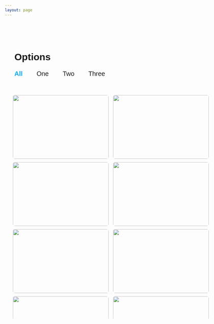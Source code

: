 ```yaml
---
layout: page
---
```


<style>
.desktop_4 * {
  font-family: Nunito, sans-serif;
}

.desktop_4 .responsive-container-block {
  min-height: 75px;
  height: auto;
  width: auto;
  padding-top: 0px;
  padding-right: 0px;
  padding-bottom: 0px;
  padding-left: 0px;
  display: flex;
  flex-wrap: wrap;
  margin-top: 0px;
  margin-right: auto;
  margin-bottom: 0px;
  margin-left: auto;
  justify-content: flex-start;
}

.desktop_4 .btn-box {
  position: absolute;
  top: 50%;
  left: 50%;
  transform: translate(-50%, -50%);
  display: none;
}

.desktop_4 .project:hover .btn-box {
  display: block;
}

.desktop_4 .text-blk {
  margin-top: 0px;
  margin-right: 0px;
  margin-bottom: 0px;
  margin-left: 0px;
  padding-top: 10px;
  padding-right: 10px;
  padding-bottom: 10px;
  padding-left: 10px;
  line-height: 25px;
}

.desktop_4 .responsive-container-block.bigContainer {
  padding-top: 10px;
  padding-right: 30px;
  padding-bottom: 10px;
  padding-left: 30px;
}

.desktop_4 .responsive-container-block.Container {
  max-width: 940px;
  flex-direction: row;
  margin-top: 80px;
  margin-right: auto;
  margin-bottom: 50px;
  margin-left: auto;
}

.desktop_4 .portfolio {
  display: inline-block;
  flex-direction: column;
  flex-wrap: nowrap;
  height: 700px;
  overflow-y: auto;
  margin-top: 0px;
  margin-right: auto;
  margin-bottom: 0px;
  margin-left: auto;
  width: 630px;
}

.desktop_4 button {
  cursor: pointer;
}

.desktop_4 img {
  cursor: pointer;
}

.desktop_4 img:hover {
  transform: scale(1.02);
  transition-duration: 0.3s;
  transition-timing-function: ease-in-out;
  transition-delay: 0s;
  transition-property: all;
}

.desktop_4 .project {
  position: relative;
  background-image: initial;
  background-position-x: initial;
  background-position-y: initial;
  background-size: initial;
  background-repeat-x: initial;
  background-repeat-y: initial;
  background-attachment: initial;
  background-origin: initial;
  background-clip: initial;
  display: inline-block;
}

.desktop_4 .overlay {
  position: fixed;
  background-image: initial;
  background-position-x: initial;
  background-position-y: initial;
  background-size: initial;
  background-repeat-x: initial;
  background-repeat-y: initial;
  background-attachment: initial;
  background-origin: initial;
  background-clip: initial;
  background-color: rgba(71, 69, 69, 0.7);
  height: 100%;
  width: 100%;
  max-height: 100%;
  top: 0px;
  left: 0px;
  z-index: 100;
  display: none;
}

.desktop_4 .overlay-inner {
  top: 50%;
  right: 0px;
  bottom: 0px;
  left: 50%;
  transform: translate(-50%, -50%);
  background-image: initial;
  background-position-x: initial;
  background-position-y: initial;
  background-size: initial;
  background-repeat-x: initial;
  background-repeat-y: initial;
  background-attachment: initial;
  background-origin: initial;
  background-clip: initial;
  background-color: white;
  padding-top: 25px;
  padding-right: 20px;
  padding-bottom: 20px;
  padding-left: 20px;
  position: relative;
  opacity: 1;
  width: fit-content;
  max-width: 50%;
  max-height: 85;
}

.desktop_4 .close {
  position: absolute;
  top: 3px;
  right: 10px;
  background-image: none;
  background-position-x: initial;
  background-position-y: initial;
  background-size: initial;
  background-repeat-x: initial;
  background-repeat-y: initial;
  background-attachment: initial;
  background-origin: initial;
  background-clip: initial;
  background-color: initial;
  outline-color: initial;
  outline-style: initial;
  outline-width: 0px;
  color: #474545;
  border-top-width: 0px;
  border-right-width: 0px;
  border-bottom-width: 0px;
  border-left-width: 0px;
  border-top-style: initial;
  border-right-style: initial;
  border-bottom-style: initial;
  border-left-style: initial;
  border-top-color: initial;
  border-right-color: initial;
  border-bottom-color: initial;
  border-left-color: initial;
  border-image-source: initial;
  border-image-slice: initial;
  border-image-width: initial;
  border-image-outset: initial;
  border-image-repeat: initial;
  text-transform: uppercase;
  letter-spacing: 2px;
}

.desktop_4 .overlay-inner .hdImgs {
  width: fit-content;
  height: calc(85% - 55px);
  display: flex;
}

.desktop_4 .overlay-inner img {
  max-height: 100%;
  max-width: 100%;
  transform: none;
}

.desktop_4 .project-image {
  height: 200px;
  width: 300px;
  margin-top: 0px;
  margin-right: 10px;
  margin-bottom: 10px;
  margin-left: 0px;
}

.desktop_4 .project.first-project {
  display: inline-block;
}

.desktop_4 .responsive-container-block.textContainer {
  flex-direction: column;
  width: 200px;
  margin-top: 0px;
  margin-right: 0px;
  margin-bottom: 0px;
  margin-left: 30px;
}

.desktop_4 .text-blk.optionsText {
  font-size: 20px;
  font-weight: 800;
  line-height: 34px;
  margin-top: 0px;
  margin-right: 0px;
  margin-bottom: 10px;
  margin-left: 0px;
}

.desktop_4 .text-blk.active {
  font-size: 20px;
  line-height: 34px;
  font-weight: 700;
  color: #03a9f4;
}

.desktop_4 .text-blk.list {
  font-size: 20px;
  line-height: 34px;
  cursor: pointer;
}

.desktop_4 .text-blk.all {
  margin-right: 10px;
  margin-left: 0px;
}

.desktop_4 .text-blk.list {
  margin-left: 0px;
  margin-right: 20px;
}

.desktop_4 .project-image.one {
  border-radius: 6px;
}

.desktop_4 .project-image.two {
  border-radius: 6px;
}

.desktop_4 .project-image.three {
  border-radius: 6px;
}

@media (max-width: 1024px) {
  .desktop_4 .responsive-container-block.bigContainer {
    padding-top: 10px;
    padding-right: 20px;
    padding-bottom: 10px;
    padding-left: 20px;
  }

  .desktop_4 .responsive-container-block.Container {
    flex-direction: column-reverse;
  }

  .desktop_4 .responsive-container-block.textContainer {
    flex-direction: row;
    width: 100%;
    margin-top: 0px;
    margin-right: 0px;
    margin-bottom: 0px;
    margin-left: 0px;
  }

  .desktop_4 .responsive-container-block.textContainer {
    padding-top: 0px;
    padding-right: 10px;
    padding-bottom: 0px;
    padding-left: 0px;
    min-height: auto;
    margin-top: 0px;
    margin-right: 0px;
    margin-bottom: 40px;
    margin-left: 0px;
  }

  .desktop_4 .text-blk.optionsText {
    padding-top: 0px;
    padding-right: 10px;
    padding-bottom: 0px;
    padding-left: 10px;
    margin-top: 0px;
    margin-right: 0px;
    margin-bottom: 5px;
    margin-left: 0px;
    max-width: 100%;
  }

  .desktop_4 .responsive-container-block.Container {
    max-width: 640px;
  }

  .desktop_4 .overlay-inner {
    margin-top: 20px;
    margin-right: 20px;
    margin-bottom: 20px;
    margin-left: 20px;
    padding-top: 25px;
    padding-right: 20px;
    padding-bottom: 20px;
    padding-left: 20px;
    width: 100%;
  }

  .desktop_4 .overlay {
    padding-top: 20px;
    padding-right: 40px;
    padding-bottom: 20px;
    padding-left: 40px;
  }

  .desktop_4 .responsive-container-block.textContainer {
    display: inline;
  }

  .desktop_4 .text-blk.optionsText {
    display: block;
    font-size: 30px;
    line-height: 40px;
  }

  .desktop_4 .text-blk.list.all.active {
    display: inline-block;
  }

  .desktop_4 .text-blk.list {
    display: inline-block;
  }
}

@media (max-width: 768px) {
  .desktop_4 .responsive-container-block.Container {
    max-width: 440px;
  }

  .desktop_4 .project-image.two {
    width: 400px;
  }

  .desktop_4 .project {
    margin-top: 5px;
    margin-right: 0px;
    margin-bottom: 0px;
    margin-left: 0px;
  }

  .desktop_4 .portfolio {
    max-width: 420px;
  }

  .desktop_4 .project-image.one {
    width: 400px;
    margin-top: 0px;
    margin-right: 10px;
    margin-bottom: 10px;
    margin-left: 0px;
  }

  .desktop_4 .project-image.three {
    width: 400px;
  }

  .desktop_4 .overlay-inner {
    margin-top: 20px;
    margin-right: 20px;
    margin-bottom: 20px;
    margin-left: 20px;
    padding-top: 20px;
    padding-right: 20px;
    padding-bottom: 20px;
    padding-left: 20px;
    width: 100%;
  }

  .desktop_4 .close {
    font-size: 14px;
    top: 2px;
    right: 5px;
  }

  .desktop_4 .overlay-inner {
    padding-top: 24px;
    padding-right: 5px;
    padding-bottom: 5px;
    padding-left: 5px;
  }

  .desktop_4 .overlay {
    padding-top: 10px;
    padding-right: 30px;
    padding-bottom: 10px;
    padding-left: 30px;
  }
}

@media (max-width: 500px) {
  .desktop_4 .portfolio {
    padding-top: 0px;
    padding-right: 10px;
    padding-bottom: 0px;
    padding-left: 10px;
    width: auto;
    max-width: 100%;
  }

  .desktop_4 .project-image.one {
    padding-top: 0px;
    padding-right: 0px;
    padding-bottom: 0px;
    padding-left: 0px;
    width: 100%;
    height: auto;
  }

  .desktop_4 .project {
    padding-top: 0px;
    padding-right: 10px;
    padding-bottom: 0px;
    padding-left: 10px;
    width: 100%;
    margin-top: 5px;
    margin-right: 0px;
    margin-bottom: 0px;
    margin-left: 0px;
  }

  .desktop_4 .responsive-container-block.textContainer {
    width: auto;
    flex-direction: column;
    align-items: flex-start;
  }

  .desktop_4 .text-blk.optionsText {
    width: 200px;
  }

  .desktop_4 .responsive-container-block.Container {
    max-width: 100%;
  }

  .desktop_4 .project-image.two {
    width: 100%;
    height: auto;
  }

  .desktop_4 .project-image.three {
    width: 100%;
    height: auto;
  }

  .desktop_4 .text-blk.list {
    margin-right: 0px;
    margin-left: 0px;
    margin-bottom: 10px;
  }

  .desktop_4 .overlay-inner {
    margin-top: 20px;
    margin-right: 20px;
    margin-bottom: 20px;
    margin-left: 20px;
    padding-top: 20px;
    padding-right: 20px;
    padding-bottom: 20px;
    padding-left: 20px;
    width: 100%;
  }

  .desktop_4 .close {
    font-size: 10px;
    top: 0px;
    right: 5px;
  }

  .desktop_4 .text-blk.list {
    font-size: 16px;
  }

  .desktop_4 .text-blk.optionsText {
    font-size: 30px;
  }

  .desktop_4 .text-blk.list {
    padding-top: 0px;
    padding-right: 10px;
    padding-bottom: 0px;
    padding-left: 10px;
  }

  .desktop_4 .text-blk.optionsText {
    margin-top: 0px;
    margin-right: 0px;
    margin-bottom: 10px;
    margin-left: 0px;
  }

  .desktop_4 .overlay-inner {
    margin-top: 20px;
    margin-right: 20px;
    margin-bottom: 20px;
    margin-left: 20px;
    padding-top: 20px;
    padding-right: 20px;
    padding-bottom: 20px;
    padding-left: 20px;
    width: 100%;
  }

  .desktop_4 .close {
    font-size: 10px;
    top: 0px;
    right: 5px;
  }

  .desktop_4 .overlay-inner {
    padding-top: 15px;
    padding-right: 5px;
    padding-bottom: 5px;
    padding-left: 5px;
  }

  .desktop_4 .overlay {
    padding-top: 10px;
    padding-right: 10px;
    padding-bottom: 10px;
    padding-left: 10px;
  }

  .desktop_4 .responsive-container-block.textContainer {
    flex-direction: row;
  }

  .desktop_4 .text-blk.list.active {
    background-color: rgba(3, 169, 244, 0.09);
    border-top-left-radius: 110px;
    border-top-right-radius: 110px;
    border-bottom-right-radius: 110px;
    border-bottom-left-radius: 110px;
  }

  .desktop_4 .text-blk.list {
    margin-right: 10px;
    margin-left: 0px;
  }

  .desktop_4 .responsive-container-block.textContainer {
    margin-top: 0px;
    margin-right: 0px;
    margin-bottom: 20px;
    margin-left: 0px;
    padding-top: 0px;
    padding-right: 10px;
    padding-bottom: 0px;
    padding-left: 10px;
  }

  .desktop_4 .text-blk.optionsText {
    margin-top: 0px;
    margin-right: 0px;
    margin-bottom: 20px;
    margin-left: 0px;
  }

  .desktop_4 .overlay-inner .hdImgs {
    width: 90%;
  }
}
</style>

<div class="desktop_4" unique-script-id="w-w-dm-id">
  <div class="responsive-container-block bigContainer">
    <div class="responsive-container-block Container">
      <div class="portfolio">
        <div class="project">
          <img alt="" class="project-image one" src="https://workik-widget-assets.s3.amazonaws.com/widget-assets/images/d41.png">
          <div class="overlay">
            <div class="overlay-inner">
              <button class="close">
                Close X
              </button>
              <div class="hdImgs">
                <img class="squareImg two" src="https://workik-widget-assets.s3.amazonaws.com/widget-assets/images/d41.png">
              </div>
            </div>
          </div>
          <div class="btn-box">
            <button class="btn">
              View
            </button>
          </div>
        </div>
        <div class="project">
          <img alt="" class="project-image two" src="https://workik-widget-assets.s3.amazonaws.com/widget-assets/images/d42.png">
          <div class="overlay">
            <div class="overlay-inner">
              <button class="close">
                Close X
              </button>
              <div class="hdImgs">
                <img class="squareImg two" src="https://workik-widget-assets.s3.amazonaws.com/widget-assets/images/d42.png">
              </div>
            </div>
          </div>
          <div class="btn-box">
            <button class="btn">
              View
            </button>
          </div>
        </div>
        <div class="project">
          <img alt="" class="project-image three" src="https://workik-widget-assets.s3.amazonaws.com/widget-assets/images/d43.png">
          <div class="overlay">
            <div class="overlay-inner">
              <button class="close">
                Close X
              </button>
              <div class="hdImgs">
                <img class="squareImg two" src="https://workik-widget-assets.s3.amazonaws.com/widget-assets/images/d43.png">
              </div>
            </div>
          </div>
          <div class="btn-box">
            <button class="btn">
              View
            </button>
          </div>
        </div>
        <div class="project">
          <img alt="" class="project-image one" src="https://workik-widget-assets.s3.amazonaws.com/widget-assets/images/d44.png">
          <div class="overlay">
            <div class="overlay-inner">
              <button class="close">
                Close X
              </button>
              <div class="hdImgs">
                <img class="squareImg two" src="https://workik-widget-assets.s3.amazonaws.com/widget-assets/images/d44.png">
              </div>
            </div>
          </div>
          <div class="btn-box">
            <button class="btn">
              View
            </button>
          </div>
        </div>
        <div class="project">
          <img alt="" class="project-image one" src="https://workik-widget-assets.s3.amazonaws.com/widget-assets/images/d44.png">
          <div class="overlay">
            <div class="overlay-inner">
              <button class="close">
                Close X
              </button>
              <div class="hdImgs">
                <img class="squareImg two" src="https://workik-widget-assets.s3.amazonaws.com/widget-assets/images/d44.png">
              </div>
            </div>
          </div>
          <div class="btn-box">
            <button class="btn">
              View
            </button>
          </div>
        </div>
        <div class="project">
          <img alt="" class="project-image two" src="https://workik-widget-assets.s3.amazonaws.com/widget-assets/images/d45.png">
          <div class="overlay">
            <div class="overlay-inner">
              <button class="close">
                Close X
              </button>
              <div class="hdImgs">
                <img class="squareImg two" src="https://workik-widget-assets.s3.amazonaws.com/widget-assets/images/d45.png">
              </div>
            </div>
          </div>
          <div class="btn-box">
            <button class="btn">
              View
            </button>
          </div>
        </div>
        <div class="project">
          <img alt="" class="project-image three" src="https://workik-widget-assets.s3.amazonaws.com/widget-assets/images/d46.png">
          <div class="overlay">
            <div class="overlay-inner">
              <button class="close">
                Close X
              </button>
              <div class="hdImgs">
                <img class="squareImg two" src="https://workik-widget-assets.s3.amazonaws.com/widget-assets/images/d46.png">
              </div>
            </div>
          </div>
          <div class="btn-box">
            <button class="btn">
              View
            </button>
          </div>
        </div>
        <div class="project">
          <img alt="" class="project-image one" src="https://workik-widget-assets.s3.amazonaws.com/widget-assets/images/d41.png">
          <div class="overlay">
            <div class="overlay-inner">
              <button class="close">
                Close X
              </button>
              <div class="hdImgs">
                <img class="squareImg two" src="https://workik-widget-assets.s3.amazonaws.com/widget-assets/images/d41.png">
              </div>
            </div>
          </div>
          <div class="btn-box">
            <button class="btn">
              View
            </button>
          </div>
        </div>
        <div class="project">
          <img alt="" class="project-image two" src="https://workik-widget-assets.s3.amazonaws.com/widget-assets/images/d43.png">
          <div class="overlay">
            <div class="overlay-inner">
              <button class="close">
                Close X
              </button>
              <div class="hdImgs">
                <img class="squareImg two" src="https://workik-widget-assets.s3.amazonaws.com/widget-assets/images/d43.png">
              </div>
            </div>
          </div>
          <div class="btn-box">
            <button class="btn">
              View
            </button>
          </div>
        </div>
        <div class="project">
          <img alt="" class="project-image three" src="https://workik-widget-assets.s3.amazonaws.com/widget-assets/images/d46.png">
          <div class="overlay">
            <div class="overlay-inner">
              <button class="close">
                Close X
              </button>
              <div class="hdImgs">
                <img class="squareImg two" src="https://workik-widget-assets.s3.amazonaws.com/widget-assets/images/d46.png">
              </div>
            </div>
          </div>
          <div class="btn-box">
            <button class="btn">
              View
            </button>
          </div>
        </div>
        <div class="project">
          <img alt="" class="project-image two" src="https://workik-widget-assets.s3.amazonaws.com/widget-assets/images/d45.png">
          <div class="overlay">
            <div class="overlay-inner">
              <button class="close">
                Close X
              </button>
              <div class="hdImgs">
                <img class="squareImg two" src="https://workik-widget-assets.s3.amazonaws.com/widget-assets/images/d45.png">
              </div>
            </div>
          </div>
          <div class="btn-box">
            <button class="btn">
              View
            </button>
          </div>
        </div>
        <div class="project">
          <img alt="" class="project-image three" src="https://workik-widget-assets.s3.amazonaws.com/widget-assets/images/d43.png">
          <div class="overlay">
            <div class="overlay-inner">
              <button class="close">
                Close X
              </button>
              <div class="hdImgs">
                <img class="squareImg two" src="https://workik-widget-assets.s3.amazonaws.com/widget-assets/images/d43.png">
              </div>
            </div>
          </div>
          <div class="btn-box">
            <button class="btn">
              View
            </button>
          </div>
        </div>
        <div class="project">
          <img alt="" class="project-image one" src="https://workik-widget-assets.s3.amazonaws.com/widget-assets/images/d44.png">
          <div class="overlay">
            <div class="overlay-inner">
              <button class="close">
                Close X
              </button>
              <div class="hdImgs">
                <img class="squareImg two" src="https://workik-widget-assets.s3.amazonaws.com/widget-assets/images/d44.png">
              </div>
            </div>
          </div>
          <div class="btn-box">
            <button class="btn">
              View
            </button>
          </div>
        </div>
        <div class="project">
          <img alt="" class="project-image two" src="https://workik-widget-assets.s3.amazonaws.com/widget-assets/images/d45.png">
          <div class="overlay">
            <div class="overlay-inner">
              <button class="close">
                Close X
              </button>
              <div class="hdImgs">
                <img class="squareImg two" src="https://workik-widget-assets.s3.amazonaws.com/widget-assets/images/d45.png">
              </div>
            </div>
          </div>
          <div class="btn-box">
            <button class="btn">
              View
            </button>
          </div>
        </div>
        <div class="project">
          <img alt="" class="project-image three" src="https://workik-widget-assets.s3.amazonaws.com/widget-assets/images/d46.png">
          <div class="overlay">
            <div class="overlay-inner">
              <button class="close">
                Close X
              </button>
              <div class="hdImgs">
                <img class="squareImg two" src="https://workik-widget-assets.s3.amazonaws.com/widget-assets/images/d46.png">
              </div>
            </div>
          </div>
          <div class="btn-box">
            <button class="btn">
              View
            </button>
          </div>
        </div>
        <div class="project">
          <img alt="" class="project-image one" src="https://workik-widget-assets.s3.amazonaws.com/widget-assets/images/d41.png">
          <div class="overlay">
            <div class="overlay-inner">
              <button class="close">
                Close X
              </button>
              <div class="hdImgs">
                <img class="squareImg two" src="https://workik-widget-assets.s3.amazonaws.com/widget-assets/images/d41.png">
              </div>
            </div>
          </div>
          <div class="btn-box">
            <button class="btn">
              View
            </button>
          </div>
        </div>
        <div class="project">
          <img alt="" class="project-image two" src="https://workik-widget-assets.s3.amazonaws.com/widget-assets/images/d43.png">
          <div class="overlay">
            <div class="overlay-inner">
              <button class="close">
                Close X
              </button>
              <div class="hdImgs">
                <img class="squareImg two" src="https://workik-widget-assets.s3.amazonaws.com/widget-assets/images/d432.png">
              </div>
            </div>
          </div>
          <div class="btn-box">
            <button class="btn">
              View
            </button>
          </div>
        </div>
        <div class="project">
          <img alt="" class="project-image three" src="https://workik-widget-assets.s3.amazonaws.com/widget-assets/images/d46.png">
          <div class="overlay">
            <div class="overlay-inner">
              <button class="close">
                Close X
              </button>
              <div class="hdImgs">
                <img class="squareImg two" src="https://workik-widget-assets.s3.amazonaws.com/widget-assets/images/d46.png">
              </div>
            </div>
          </div>
          <div class="btn-box">
            <button class="btn">
              View
            </button>
          </div>
        </div>
        <div class="project">
          <img alt="" class="project-image three" src="https://workik-widget-assets.s3.amazonaws.com/widget-assets/images/d46.png">
          <div class="overlay">
            <div class="overlay-inner">
              <button class="close">
                Close X
              </button>
              <div class="hdImgs">
                <img class="squareImg two" src="https://workik-widget-assets.s3.amazonaws.com/widget-assets/images/d46.png">
              </div>
            </div>
          </div>
          <div class="btn-box">
            <button class="btn">
              View
            </button>
          </div>
        </div>
        <div class="project">
          <img alt="" class="project-image one" src="https://workik-widget-assets.s3.amazonaws.com/widget-assets/images/d41.png">
          <div class="overlay">
            <div class="overlay-inner">
              <button class="close">
                Close X
              </button>
              <div class="hdImgs">
                <img class="squareImg two" src="https://workik-widget-assets.s3.amazonaws.com/widget-assets/images/d41.png">
              </div>
            </div>
          </div>
          <div class="btn-box">
            <button class="btn">
              View
            </button>
          </div>
        </div>
        <div class="project">
          <img alt="" class="project-image two" src="https://workik-widget-assets.s3.amazonaws.com/widget-assets/images/d43.png">
          <div class="overlay">
            <div class="overlay-inner">
              <button class="close">
                Close X
              </button>
              <div class="hdImgs">
                <img class="squareImg two" src="https://workik-widget-assets.s3.amazonaws.com/widget-assets/images/d43.png">
              </div>
            </div>
          </div>
          <div class="btn-box">
            <button class="btn">
              View
            </button>
          </div>
        </div>
        <div class="project">
          <img alt="" class="project-image three" src="https://workik-widget-assets.s3.amazonaws.com/widget-assets/images/d46.png">
          <div class="overlay">
            <div class="overlay-inner">
              <button class="close">
                Close X
              </button>
              <div class="hdImgs">
                <img class="squareImg two" src="https://workik-widget-assets.s3.amazonaws.com/widget-assets/images/d46.png">
              </div>
            </div>
          </div>
          <div class="btn-box">
            <button class="btn">
              View
            </button>
          </div>
        </div>
        <div class="project">
          <img alt="" class="project-image three" src="https://workik-widget-assets.s3.amazonaws.com/widget-assets/images/d43.png">
          <div class="overlay">
            <div class="overlay-inner">
              <button class="close">
                Close X
              </button>
              <div class="hdImgs">
                <img class="squareImg two" src="https://workik-widget-assets.s3.amazonaws.com/widget-assets/images/d43.png">
              </div>
            </div>
          </div>
          <div class="btn-box">
            <button class="btn">
              View
            </button>
          </div>
        </div>
        <div class="project">
          <img alt="" class="project-image one" src="https://workik-widget-assets.s3.amazonaws.com/widget-assets/images/d44.png">
          <div class="overlay">
            <div class="overlay-inner">
              <button class="close">
                Close X
              </button>
              <div class="hdImgs">
                <img class="squareImg two" src="https://workik-widget-assets.s3.amazonaws.com/widget-assets/images/d44.png">
              </div>
            </div>
          </div>
          <div class="btn-box">
            <button class="btn">
              View
            </button>
          </div>
        </div>
        <div class="project">
          <img alt="" class="project-image two" src="https://workik-widget-assets.s3.amazonaws.com/widget-assets/images/d45.png">
          <div class="overlay">
            <div class="overlay-inner">
              <button class="close">
                Close X
              </button>
              <div class="hdImgs">
                <img class="squareImg two" src="https://workik-widget-assets.s3.amazonaws.com/widget-assets/images/d45.png">
              </div>
            </div>
          </div>
          <div class="btn-box">
            <button class="btn">
              View
            </button>
          </div>
        </div>
        <div class="project">
          <img alt="" class="project-image three" src="https://workik-widget-assets.s3.amazonaws.com/widget-assets/images/d46.png">
          <div class="overlay">
            <div class="overlay-inner">
              <button class="close">
                Close X
              </button>
              <div class="hdImgs">
                <img class="squareImg two" src="https://workik-widget-assets.s3.amazonaws.com/widget-assets/images/d46.png">
              </div>
            </div>
          </div>
          <div class="btn-box">
            <button class="btn">
              View
            </button>
          </div>
        </div>
        <div class="project">
          <img alt="" class="project-image one" src="https://workik-widget-assets.s3.amazonaws.com/widget-assets/images/d41.png">
          <div class="overlay">
            <div class="overlay-inner">
              <button class="close">
                Close X
              </button>
              <div class="hdImgs">
                <img class="squareImg two" src="https://workik-widget-assets.s3.amazonaws.com/widget-assets/images/d41.png">
              </div>
            </div>
          </div>
          <div class="btn-box">
            <button class="btn">
              View
            </button>
          </div>
        </div>
        <div class="project">
          <img alt="" class="project-image two" src="https://workik-widget-assets.s3.amazonaws.com/widget-assets/images/d43.png">
          <div class="overlay">
            <div class="overlay-inner">
              <button class="close">
                Close X
              </button>
              <div class="hdImgs">
                <img class="squareImg two" src="https://workik-widget-assets.s3.amazonaws.com/widget-assets/images/d43.png">
              </div>
            </div>
          </div>
          <div class="btn-box">
            <button class="btn">
              View
            </button>
          </div>
        </div>
        <div class="project">
          <img alt="" class="project-image three" src="https://workik-widget-assets.s3.amazonaws.com/widget-assets/images/d46.png">
          <div class="overlay">
            <div class="overlay-inner">
              <button class="close">
                Close X
              </button>
              <div class="hdImgs">
                <img class="squareImg two" src="https://workik-widget-assets.s3.amazonaws.com/widget-assets/images/d46.png">
              </div>
            </div>
          </div>
          <div class="btn-box">
            <button class="btn">
              View
            </button>
          </div>
        </div>
        <div class="project">
          <img alt="" class="project-image one" src="https://workik-widget-assets.s3.amazonaws.com/widget-assets/images/d44.png">
          <div class="overlay">
            <div class="overlay-inner">
              <button class="close">
                Close X
              </button>
              <div class="hdImgs">
                <img class="squareImg two" src="https://workik-widget-assets.s3.amazonaws.com/widget-assets/images/d44.png">
              </div>
            </div>
          </div>
          <div class="btn-box">
            <button class="btn">
              View
            </button>
          </div>
        </div>
      </div>
      <div class="responsive-container-block textContainer">
        <p class="text-blk optionsText">
          Options
        </p>
        <p class="text-blk list all active" data-filter="all">
          All
        </p>
        <p class="text-blk list" data-filter="one">
          One
        </p>
        <p class="text-blk list" data-filter="two">
          Two
        </p>
        <p class="text-blk list" data-filter="three">
          Three
        </p>
      </div>
    </div>
  </div>
</div>
